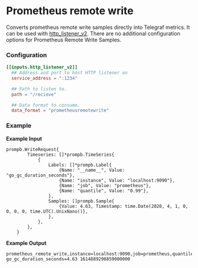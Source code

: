 # Prometheus remote write

Converts prometheus remote write samples directly into Telegraf metrics. It can be used with [http_listener_v2](/plugins/inputs/http_listener_v2). There are no additional configuration options for Prometheus Remote Write Samples.

### Configuration

```toml
[[inputs.http_listener_v2]]
  ## Address and port to host HTTP listener on
  service_address = ":1234"

  ## Path to listen to.
  path = "/recieve"

  ## Data format to consume.
  data_format = "prometheusremotewrite"
```

### Example

**Example Input**
```
prompb.WriteRequest{
		Timeseries: []*prompb.TimeSeries{
			{
				Labels: []*prompb.Label{
					{Name: "__name__", Value: "go_gc_duration_seconds"},
					{Name: "instance", Value: "localhost:9090"},
					{Name: "job", Value: "prometheus"},
					{Name: "quantile", Value: "0.99"},
				},
				Samples: []prompb.Sample{
					{Value: 4.63, Timestamp: time.Date(2020, 4, 1, 0, 0, 0, 0, time.UTC).UnixNano()},
				},
			},
		},
	}

```

**Example Output**
```
prometheus_remote_write,instance=localhost:9090,job=prometheus,quantile=0.99 go_gc_duration_seconds=4.63 1614889298859000000
```
